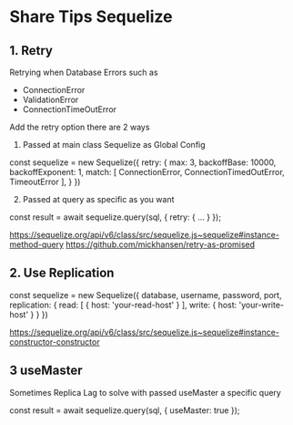 # Share Tips Sequelize

## 1. Retry

Retrying when Database Errors such as
- ConnectionError
- ValidationError
- ConnectionTimeOutError

Add the retry option there are 2 ways

1. Passed at main class Sequelize as Global Config

const sequelize = new Sequelize({
    retry: {
      max: 3,
      backoffBase: 10000,
      backoffExponent: 1,
      match: [
        ConnectionError,
        ConnectionTimedOutError,
        TimeoutError
      ],
    }
  })

2. Passed at query as specific as you want

const result = await sequelize.query(sql, { retry: { ... } });

https://sequelize.org/api/v6/class/src/sequelize.js~sequelize#instance-method-query
https://github.com/mickhansen/retry-as-promised


## 2. Use Replication

const sequelize = new Sequelize({
    database,
    username,
    password,
    port,
    replication: {
      read: [
        { host: 'your-read-host' }
      ],
      write: { host: 'your-write-host' }
    }
  })

https://sequelize.org/api/v6/class/src/sequelize.js~sequelize#instance-constructor-constructor

## 3 useMaster
Sometimes Replica Lag to solve with passed useMaster a specific query

const result = await sequelize.query(sql, { useMaster: true });